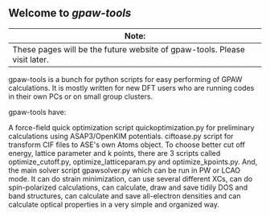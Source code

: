 ## Welcome to *gpaw-tools*

| Note: |
| ----- |
| These pages will be the future website of gpaw-tools. Please visit later. |

gpaw-tools is a bunch for python scripts for easy performing of GPAW calculations. It is mostly written for new DFT users who are running codes in their own PCs or on small group clusters.

gpaw-tools have:

A force-field quick optimization script quickoptimization.py for preliminary calculations using ASAP3/OpenKIM potentials.
ciftoase.py script for transform CIF files to ASE's own Atoms object.
To choose better cut off energy, lattice parameter and k points, there are 3 scripts called optimize_cutoff.py, optimize_latticeparam.py and optimize_kpoints.py.
And, the main solver script gpawsolver.py which can be run in PW or LCAO mode. It can do strain minimization, can use several different XCs, can do spin-polarized calculations, can calculate, draw and save tidily DOS and band structures, can calculate and save all-electron densities and can calculate optical properties in a very simple and organized way.
